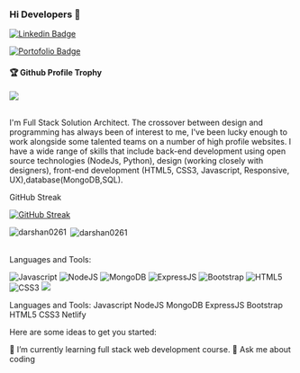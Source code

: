 ### Hi Developers 👋

[![Linkedin Badge](https://img.shields.io/badge/-Darshan-blue?style=flat-square&logo=Linkedin&logoColor=white&link=https://www.linkedin.com/in/darshan0261/)](https://www.linkedin.com/in/darshan0261/)

[![Portofolio Badge](https://img.shields.io/badge/Porfolio-Darshan-red)](https://darshan0261.github.io/)

<div>
  <h4>🏆 Github Profile Trophy</h4>
  <a href="https://github.com/ryo-ma/github-profile-trophy">
    <img src="https://github-profile-trophy.vercel.app/?username=darshan0261&column=7"/>
  </a>
</div>
</br>

I'm Full Stack Solution Architect. The crossover between design and programming has always been of interest to me, I've been lucky enough to work alongside some talented teams on a number of high profile websites. I have a wide range of skills that include back-end development using open source technologies (NodeJs, Python), design (working closely with designers), front-end development (HTML5, CSS3, Javascript, Responsive, UX),database(MongoDB,SQL).



GitHub Streak


[![GitHub Streak](https://github-readme-streak-stats.herokuapp.com?user=darshan0261&theme=dark)](https://git.io/streak-stats)
<p><img align="left" src="https://github-readme-stats.vercel.app/api/top-langs?username=darshan0261&show_icons=true&locale=en&layout=compact" alt="darshan0261" /></p>
<p>&nbsp;<img align="center" src="https://github-readme-stats.vercel.app/api?username=darshan0261&show_icons=true&locale=en" alt="darshan0261" /></p>
</br>
Languages and Tools: 

 <img alt="Javascript" src="https://img.shields.io/badge/javascript-%23ED8B00.svg?style=flat-square&logo=javascript&logoColor=white"/>  <img alt="NodeJS" src="https://img.shields.io/badge/node.js-%2343853D.svg?style=flat-square&logo=node-dot-js&logoColor=white"/>  <img alt="MongoDB" src ="https://img.shields.io/badge/MongoDB-%234ea94b.svg?style=flat-square&logo=mongodb&logoColor=white"/> <img alt="ExpressJS" src ="https://img.shields.io/badge/ExpressjS-%234e434b.svg?style=flat-square&logo=express&logoColor=white"/> <img alt="Bootstrap" src="https://img.shields.io/badge/bootstrap-%23563D7C.svg?style=flat-square&logo=bootstrap&logoColor=white"/> <img alt="HTML5" src="https://img.shields.io/badge/html5-%23E34F26.svg?style=flat-square&logo=html5&logoColor=white"/> <img alt="CSS3" src="https://img.shields.io/badge/css3-%231572B6.svg?style=flat-square&logo=css3&logoColor=white"/> 
![](https://activity-graph.herokuapp.com/graph?username=darshan0261&theme=react-dark&area=true)




Languages and Tools:
Javascript NodeJS MongoDB ExpressJS Bootstrap HTML5 CSS3 Netlify 

Here are some ideas to get you started:

🌱 I’m currently learning full stack web development course.
💬 Ask me about coding
